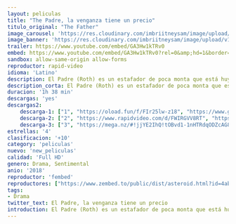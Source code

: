 ```yaml
---
layout: peliculas
title: "The Padre, la venganza tiene un precio"
titulo_original: "The Father"
image_carousel: 'https://res.cloudinary.com/imbriitneysam/image/upload/v1542238561/PADRE-poster-min.jpg'
image_banner: 'https://res.cloudinary.com/imbriitneysam/image/upload/v1542238562/padre-banner-min.jpg'
trailer: https://www.youtube.com/embed/GA3Hw1kTRv0
embed: https://www.youtube.com/embed/GA3Hw1kTRv0?rel=0&amp;hd=1&border=0&wmode=opaque&enablejsapi=1&modestbranding=1&controls=1&showinfo=1
sandbox: allow-same-origin allow-forms
reproductor: rapid-video
idioma: 'Latino'
description: El Padre (Roth) es un estafador de poca monta que está huyendo de sus perseguidores, el juez Nemes (Nolte) y el policía local Gaspar (Guzmán). Cuando el Padre está a punto de ser cogido en medio de una estafa, huye en un coche robado sin darse cuenta de que en el asiento de atrás hay una niña de 16 años, Lena (Henriquez). Ella le chantajea para que le deje unirse a él y juntos planean un gran robo.
description_corta: El Padre (Roth) es un estafador de poca monta que está huyendo de sus perseguidores, el juez Nemes (Nolte) y el policía local Gaspar (Guzmán). Cuando el Padre está a punto de ser cogido en medio de una estafa, huye en un..
duracion: '1h 38 min'
descargas: 'yes'
descargas2:
    descarga-1: ["1", "https://oload.fun/f/FIr25lw-z18", "https://www.google.com/s2/favicons?domain=openload.co","OpenLoad","https://res.cloudinary.com/imbriitneysam/image/upload/v1541473684/mexico.png", "Latino", "Full HD"]
    descarga-2: ["2", "https://www.rapidvideo.com/d/FWIRGVV8RT", "https://www.google.com/s2/favicons?domain=www.rapidvideo.com","RapidVideo","https://res.cloudinary.com/imbriitneysam/image/upload/v1541473684/mexico.png", "Latino", "Full HD"]
    descarga-3: ["3", "https://mega.nz/#!jjYE2IhQ!tOBvd1-1nHTRdqODZcAG8RaCpyRsUTtnnotpPtuLQgk", "https://www.google.com/s2/favicons?domain=mega.nz","Mega","https://res.cloudinary.com/imbriitneysam/image/upload/v1541473684/mexico.png", "Latino", "Full HD"]
estrellas: '4'
clasificacion: '+10'
category: 'peliculas'
nuevo: 'new_peliculas'
calidad: 'Full HD'
genero: Drama, Sentimental
anio: '2018'
reproductor: 'fembed'
reproductores: ["https://www.zembed.to/public/dist/asteroid.html?id=4ab0cbc8df712826fa775db345c0c6fe&title=The%20Padre"]
tags:
- Drama
twitter_text: El Padre, la venganza tiene un precio
introduction: El Padre (Roth) es un estafador de poca monta que está huyendo de sus perseguidores, el juez Nemes (Nolte) y el policía local Gaspar (Guzmán). Cuando el Padre está a punto de ser cogido en medio de una estafa, huye en un..
---
```



 







